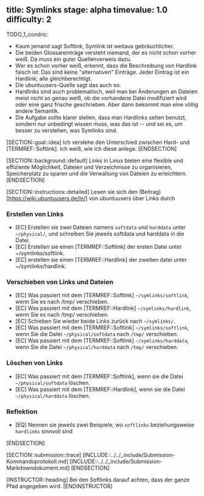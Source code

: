 title: Symlinks
stage: alpha
timevalue: 1.0
difficulty: 2
---

TODO_1_condric:

- Kaum jemand sagt Softlink, Symlink ist weitaus gebräuchlicher.
- Die beiden Glossareinträge versteht niemand, der es nicht schon vorher weiß.
  Da muss ein guter Quellenverweis dazu.
- Wer es schon vorher weiß, erkennt, dass die Beschreibung von Hardlink falsch ist:
  Das sind keine "alternativen" Einträge. Jeder Eintrag ist ein Hardlink; alle gleichberechtigt.
- Die ubuntuusers-Quelle sagt das auch so.
- Hardlinks sind auch problematisch, weil man bei Änderungen an Dateien meist nicht so genau weiß,
  ob die vorhandene Datei modifiziert wird oder eine ganz frische geschrieben.
  Aber dann bekommt man eine völlig andere Semantik.
- Die Aufgabe sollte klarer stellen, dass man Hardlinks selten benutzt, sondern nur unbedingt
  wissen muss, was das ist -- und sei es, um besser zu verstehen, was Symlinks sind.


[SECTION::goal::idea]
Ich verstehe den Unterschied zwischen Hard- und [TERMREF::Softlink]. Ich weiß, wie ich diese anlege.
[ENDSECTION]

[SECTION::background::default]
Links in Linux bieten eine flexible und effiziente Möglichkeit, Dateien und Verzeichnisse zu 
organisieren, Speicherplatz zu sparen und die Verwaltung von Dateien zu erleichtern.
[ENDSECTION]

[SECTION::instructions::detailed]
Lesen sie sich den (Beitrag)[https://wiki.ubuntuusers.de/ln/] von ubuntuusers über Links durch

### Erstellen von Links
- [EC] Erstellen sie zwei Dateien namens `softdata` und `harddata` unter `~/physical/`, und 
schreiben Sie jeweils softdata und harddata in die Datei.
- [EC] Erstellen sie einen [TERMREF::Softlink] der ersten Datei unter ~/symlinks/softlink.
- [EC] erstellen sie einen [TERMREF::Hardlink] der zweiten datei unter ~/symlinks/hardlink.

### Verschieben von Links und Dateien
- [EC] Was passiert mit dem [TERMREF::Softlink] `~/symlinks/softlink`, wenn Sie es nach /tmp/ verschieben.
- [EC] Was passiert mit dem [TERMREF::Hardlink] `~/symlinks/hardlink`, wenn Sie es nach /tmp/ verschieben.
- [EC] Schieben Sie wieder beide Links zurück nach `~/symlinks/`.
- [EC] Was passiert mit dem [TERMREF::Softlink] `~/symlinks/softlink`, wenn Sie die Datei `~/physical/softdata` nach `/tmp/` verschieben.
- [EC] Was passiert mit dem [TERMREF::Softlink] `~/symlinks/harddata`, wenn Sie die Datei `~/physical/harddata` nach `/tmp/` verschieben.

### Löschen von Links
- [EC] Was passiert mit dem [TERMREF::Softlink], wenn sie die Datei `~/physical/softdata` löschen.
- [EC] Was passiert mit dem [TERMREF::Hardlink], wenn sie die Datei `~/physical/harddata` löschen.

### Reflektion
- [EQ] Nennen sie jeweils zwei Beispiele, wo `softlinks` beziehungsweise `hardlinks` sinnvoll sind

[ENDSECTION]

[SECTION::submission::trace]
[INCLUDE::../../_include/Submission-Kommandoprotokoll.md]
[INCLUDE::../../_include/Submission-Markdowndokument.md]
[ENDSECTION]

[INSTRUCTOR::heading]
Bei den Softlinks darauf achten, dass der ganze Pfad angegeben wird.
[ENDINSTRUCTOR]